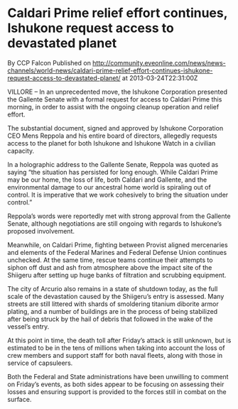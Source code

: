 # Caldari Prime relief effort continues, Ishukone request access to devastated planet
By CCP Falcon
Published on http://community.eveonline.com/news/news-channels/world-news/caldari-prime-relief-effort-continues-ishukone-request-access-to-devastated-planet/ at 2013-03-24T22:31:00Z

VILLORE – In an unprecedented move, the Ishukone Corporation presented the Gallente Senate with a formal request for access to Caldari Prime this morning, in order to assist with the ongoing cleanup operation and relief effort.

The substantial document, signed and approved by Ishukone Corporation CEO Mens Reppola and his entire board of directors, allegedly requests access to the planet for both Ishukone and Ishukone Watch in a civilian capacity.

In a holographic address to the Gallente Senate, Reppola was quoted as saying “the situation has persisted for long enough. While Caldari Prime may be our home, the loss of life, both Caldari and Gallente, and the environmental damage to our ancestral home world is spiraling out of control. It is imperative that we work cohesively to bring the situation under control.”

Reppola’s words were reportedly met with strong approval from the Gallente Senate, although negotiations are still ongoing with regards to Ishukone’s proposed involvement.

Meanwhile, on Caldari Prime, fighting between Provist aligned mercenaries and elements of the Federal Marines and Federal Defense Union continues unchecked. At the same time, rescue teams&nbsp;continue their attempts&nbsp;to siphon off dust and ash from atmosphere above the impact site of the Shiigeru after setting up huge banks of filtration and scrubbing equipment.

The city of Arcurio also remains in a state of shutdown today, as the full scale of the devastation caused by the Shiigeru’s entry is assessed. Many streets are still littered with shards of smoldering titanium diborite armor plating, and a number of buildings are in the process of being stabilized after being struck by the hail of debris that followed in the wake of the vessel’s entry.

At this point in time, the death toll after Friday’s attack is still unknown, but is estimated to be in the tens of millions when taking into account the loss of crew members and support staff for both naval fleets, along with those in service of capsuleers.

Both the Federal and State administrations have been unwilling to comment on Friday’s events, as both sides appear to be focusing on assessing their losses and ensuring support is provided to the forces still in combat on the surface.

